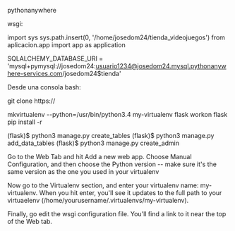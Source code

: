 pythonanywhere

wsgi:

import sys
sys.path.insert(0, '/home/josedom24/tienda_videojuegos')
from aplicacion.app import app as application

SQLALCHEMY_DATABASE_URI = 'mysql+pymysql://josedom24:usuario1234@josedom24.mysql.pythonanywhere-services.com/josedom24$tienda'

Desde una consola bash:

git clone https://

mkvirtualenv --python=/usr/bin/python3.4 my-virtualenv flask
workon flask
pip install -r

(flask)$ python3 manage.py create_tables
(flask)$ python3 manage.py add_data_tables
(flask)$ python3 manage.py create_admin

Go to the Web Tab and hit Add a new web app. Choose Manual Configuration, and then choose the Python version -- make sure it's the same version as the one you used in your virtualenv

Now go to the Virtualenv section, and enter your virtualenv name: my-virtualenv. When you hit enter, you'll see it updates to the full path to your virtuaelenv (/home/yourusername/.virtualenvs/my-virtualenv).

Finally, go edit the wsgi configuration file. You'll find a link to it near the top of the Web tab.